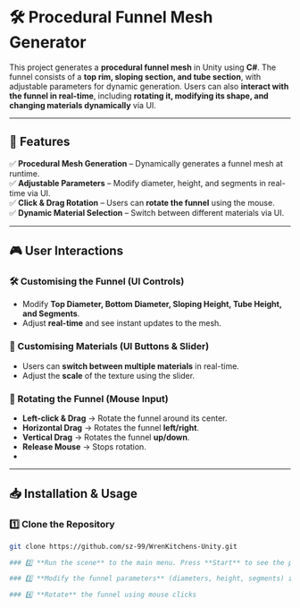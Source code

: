 # 🛠️ Procedural Funnel Mesh Generator  

This project generates a **procedural funnel mesh** in Unity using **C#**. The funnel consists of a **top rim, sloping section, and tube section**, with adjustable parameters for dynamic generation. Users can also **interact with the funnel in real-time**, including **rotating it, modifying its shape, and changing materials dynamically** via UI.  

---

## 🚀 Features  
✅ **Procedural Mesh Generation** – Dynamically generates a funnel mesh at runtime.  
✅ **Adjustable Parameters** – Modify diameter, height, and segments in real-time via UI.  
✅ **Click & Drag Rotation** – Users can **rotate the funnel** using the mouse.  
✅ **Dynamic Material Selection** – Switch between different materials via UI.  

---

## 🎮 User Interactions  

### 🛠️ Customising the Funnel (UI Controls)  
- Modify **Top Diameter, Bottom Diameter, Sloping Height, Tube Height, and Segments**.  
- Adjust **real-time** and see instant updates to the mesh.

### 🎨 Customising Materials (UI Buttons & Slider)  
- Users can **switch between multiple materials** in real-time.
- Adjust the **scale** of the texture using the slider. 

### 🔄 Rotating the Funnel (Mouse Input)  
- **Left-click & Drag** → Rotate the funnel around its center.  
- **Horizontal Drag** → Rotates the funnel **left/right**.  
- **Vertical Drag** → Rotates the funnel **up/down**.  
- **Release Mouse** → Stops rotation.
- 
---

## 📥 Installation & Usage  

### 1️⃣ Clone the Repository  
```sh
git clone https://github.com/sz-99/WrenKitchens-Unity.git

### 2️⃣ **Run the scene** to the main menu. Press **Start** to see the procedurally generated funnel.

### 3️⃣ **Modify the funnel parameters** (diameters, height, segments) in the **UI** for realtime rendering of dynamic funnel.

### 4️⃣ **Rotate** the funnel using mouse clicks


